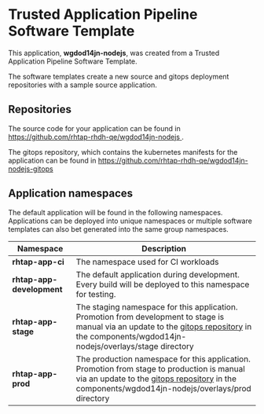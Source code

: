 # Trusted Application Pipeline Software Template

This application, **wgdod14jn-nodejs**, was created from a Trusted Application Pipeline Software Template.

The software templates create a new source and gitops deployment repositories with a sample source application. 

## Repositories

The source code for your application can be found in [https://github.com/rhtap-rhdh-qe/wgdod14jn-nodejs ](https://github.com/rhtap-rhdh-qe/wgdod14jn-nodejs ).
 
The gitops repository, which contains the kubernetes manifests for the application can be found in 
[https://github.com/rhtap-rhdh-qe/wgdod14jn-nodejs-gitops ](https://github.com/rhtap-rhdh-qe/wgdod14jn-nodejs-gitops ) 

## Application namespaces 

The default application will be found in the following namespaces. Applications can be deployed into unique namespaces or multiple software templates can also bet generated into the same group namespaces.  

|  Namespace   |  Description   |  
| -------- | -------- |
| **rhtap-app-ci** | The namespace used for CI workloads |
| **rhtap-app-development** | The default application during development. Every build will be deployed to this namespace for testing. |
| **rhtap-app-stage** | The staging namespace for this application. Promotion from development to stage is manual via an update to the [gitops repository](https://github.com/rhtap-rhdh-qe/wgdod14jn-nodejs-gitops ) in the components/wgdod14jn-nodejs/overlays/stage directory |
| **rhtap-app-prod** | The production namespace for this application. Promotion from stage to production is manual via an update to the [gitops repository](https://github.com/rhtap-rhdh-qe/wgdod14jn-nodejs-gitops ) in the components/wgdod14jn-nodejs/overlays/prod directory |